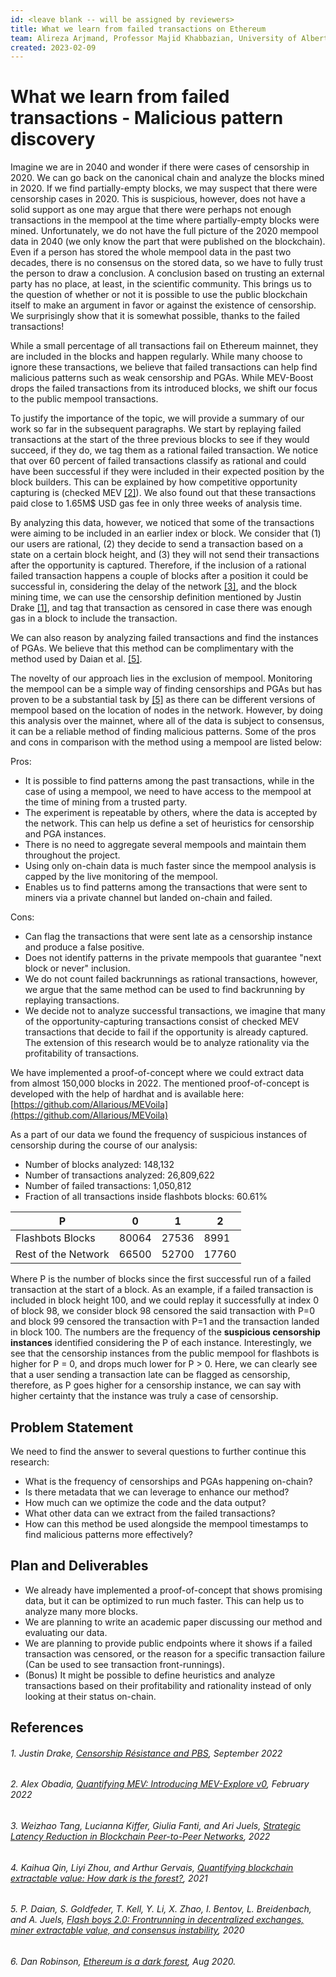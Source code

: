 ```yaml
---
id: <leave blank -- will be assigned by reviewers>
title: What we learn from failed transactions on Ethereum
team: Alireza Arjmand, Professor Majid Khabbazian, University of Alberta
created: 2023-02-09
---
```


# What we learn from failed transactions - Malicious pattern discovery

Imagine we are in 2040 and wonder if there were cases of censorship in 2020. We can go back on the canonical chain and analyze the blocks mined in 2020. If we find partially-empty blocks, we may suspect that there were censorship cases in 2020. This is suspicious, however, does not have a solid support as one may argue that there were perhaps not enough transactions in the mempool at the time where partially-empty blocks were mined. Unfortunately, we do not have the full picture of the 2020 mempool data in 2040 (we only know the part that were published on the blockchain). Even if a person has stored the whole mempool data in the past two decades, there is no consensus on the stored data, so we have to fully trust the person to draw a conclusion. A conclusion based on trusting an external party has no place, at least, in the scientific community. This brings us to the question of whether or not it is possible to use the public blockchain itself to make an argument in favor or against the existence of censorship. We surprisingly show that it is somewhat possible, thanks to the failed transactions!

While a small percentage of all transactions fail on Ethereum mainnet, they are included in the blocks and happen regularly. While many choose to ignore these transactions, we believe that failed transactions can help find malicious patterns such as weak censorship and PGAs. While MEV-Boost drops the failed transactions from its introduced blocks, we shift our focus to the public mempool transactions.

To justify the importance of the topic, we will provide a summary of our work so far in the subsequent paragraphs. We start by replaying failed transactions at the start of the three previous blocks to see if they would succeed, if they do, we tag them as a rational failed transaction. We notice that over 60 percent of failed transactions classify as rational and could have been successful if they were included in their expected position by the block builders. This can be explained by how competitive opportunity capturing is (checked MEV [[2]](notion://www.notion.so/Failed-Transactions-Flashbots-research-proposal-6c34ed7b0ed64f11991d4a5daa537d68######2.)). We also found out that these transactions paid close to 1.65M$ USD gas fee in only three weeks of analysis time.

By analyzing this data, however, we noticed that some of the transactions were aiming to be included in an earlier index or block. We consider that (1) our users are rational, (2) they decide to send a transaction based on a state on a certain block height, and (3) they will not send their transactions after the opportunity is captured. Therefore, if the inclusion of a rational failed transaction happens a couple of blocks after a position it could be successful in, considering the delay of the network [[3]](notion://www.notion.so/Failed-Transactions-Flashbots-research-proposal-6c34ed7b0ed64f11991d4a5daa537d68######3.), and the block mining time, we can use the censorship definition mentioned by Justin Drake [[1]](notion://www.notion.so/Failed-Transactions-Flashbots-research-proposal-6c34ed7b0ed64f11991d4a5daa537d68######1.), and tag that transaction as censored in case there was enough gas in a block to include the transaction.

We can also reason by analyzing failed transactions and find the instances of PGAs. We believe that this method can be complimentary with the method used by Daian et al. [[5]](notion://www.notion.so/Failed-Transactions-Flashbots-research-proposal-6c34ed7b0ed64f11991d4a5daa537d68######5.).

The novelty of our approach lies in the exclusion of mempool. Monitoring the mempool can be a simple way of finding censorships and PGAs but has proven to be a substantial task by [[5]](notion://www.notion.so/Failed-Transactions-Flashbots-research-proposal-6c34ed7b0ed64f11991d4a5daa537d68######5.) as there can be different versions of mempool based on the location of nodes in the network. However, by doing this analysis over the mainnet, where all of the data is subject to consensus, it can be a reliable method of finding malicious patterns. Some of the pros and cons in comparison with the method using a mempool are listed below:

Pros:

- It is possible to find patterns among the past transactions, while in the case of using a mempool, we need to have access to the mempool at the time of mining from a trusted party.
- The experiment is repeatable by others, where the data is accepted by the network. This can help us define a set of heuristics for censorship and PGA instances.
- There is no need to aggregate several mempools and maintain them throughout the project.
- Using only on-chain data is much faster since the mempool analysis is capped by the live monitoring of the mempool.
- Enables us to find patterns among the transactions that were sent to miners via a private channel but landed on-chain and failed.

Cons:

- Can flag the transactions that were sent late as a censorship instance and produce a false positive.
- Does not identify patterns in the private mempools that guarantee "next block or never" inclusion.
- We do not count failed backrunnings as rational transactions, however, we argue that the same method can be used to find backrunning by replaying transactions.
- We decide not to analyze successful transactions, we imagine that many of the opportunity-capturing transactions consist of checked MEV transactions that decide to fail if the opportunity is already captured. The extension of this research would be to analyze rationality via the profitability of transactions.

We have implemented a proof-of-concept where we could extract data from almost 150,000 blocks in 2022. The mentioned proof-of-concept is developed with the help of hardhat and is available here: [https://github.com/Allarious/MEVoila](https://github.com/Allarious/MEVoila)

As a part of our data we found the frequency of suspicious instances of censorship during the course of our analysis:

- Number of blocks analyzed: 148,132
- Number of transactions analyzed: 26,809,622
- Number of failed transactions: 1,050,812
- Fraction of all transactions inside flashbots blocks: 60.61%

| P | 0 | 1 | 2 |
| --- | --- | --- | --- |
| Flashbots Blocks | 80064 | 27536 | 8991 |
| Rest of the Network | 66500 | 52700 | 17760 |

Where P is the number of blocks since the first successful run of a failed transaction at the start of a block. As an example, if a failed transaction is included in block height 100, and we could replay it successfully at index 0 of block 98, we consider block 98 censored the said transaction with P=0 and block 99 censored the transaction with P=1 and the transaction landed in block 100. The numbers are the frequency of the **suspicious censorship instances** identified considering the P of each instance. Interestingly, we see that the censorship instances from the public mempool for flashbots is higher for P = 0, and drops much lower for P > 0. Here, we can clearly see that a user sending a transaction late can be flagged as censorship, therefore, as P goes higher for a censorship instance, we can say with higher certainty that the instance was truly a case of censorship.

## Problem Statement

We need to find the answer to several questions to further continue this research:

- What is the frequency of censorships and PGAs happening on-chain?
- Is there metadata that we can leverage to enhance our method?
- How much can we optimize the code and the data output?
- What other data can we extract from the failed transactions?
- How can this method be used alongside the mempool timestamps to find malicious patterns more effectively?

## Plan and Deliverables

- We already have implemented a proof-of-concept that shows promising data, but it can be optimized to run much faster. This can help us to analyze many more blocks.
- We are planning to write an academic paper discussing our method and evaluating our data.
- We are planning to provide public endpoints where it shows if a failed transaction was censored, or the reason for a specific transaction failure (Can be used to see transaction front-runnings).
- (Bonus) It might be possible to define heuristics and analyze transactions based on their profitability and rationality instead of only looking at their status on-chain.

## References

###### 1. Justin Drake, [Censorship Résistance and PBS](https://www.youtube.com/watch?v=XZJcZ05d-Wo&feature=youtu.be), September 2022

###### 2. Alex Obadia, [Quantifying MEV: Introducing MEV-Explore v0](https://medium.com/flashbots/quantifying-mev-introducing-mev-explore-v0-5ccbee0f6d02), February 2022

###### 3. Weizhao Tang, Lucianna Kiffer, Giulia Fanti, and Ari Juels, [Strategic Latency Reduction in Blockchain Peer-to-Peer Networks](https://arxiv.org/pdf/2205.06837.pdf), 2022

###### 4. Kaihua Qin, Liyi Zhou, and Arthur Gervais, [Quantifying blockchain extractable value: How dark is the forest?](https://arxiv.org/abs/2101.05511), 2021

###### 5. P. Daian, S. Goldfeder, T. Kell, Y. Li, X. Zhao, I. Bentov, L. Breidenbach, and A. Juels, [Flash boys 2.0: Frontrunning in decentralized exchanges, miner extractable value, and consensus instability](https://arxiv.org/abs/1904.05234), 2020

###### 6. Dan Robinson, [Ethereum is a dark forest](https://www.paradigm.xyz/2020/08/ethereum-is-a-dark-forest), Aug 2020.
